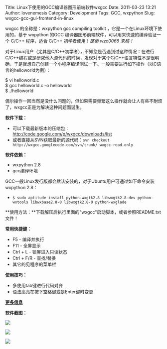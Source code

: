 Title: Linux下使用的GCC编译器图形前端软件wxgcc
Date: 2011-03-23 13:21
Author: lovenemesis
Category: Development
Tags: GCC, wxpython
Slug: wxgcc-gcc-gui-frontend-in-linux

wxgcc 的全称是：wxpython gcc compiling toolkit
，它是一个在Linux环境下使用的，基于 wxpython 的GCC
编译器图形前端软件，可以用来快速的编译验证一个 C/C++ 程序，适合 C/C++
初学者使用！*感谢 wzc0066 来稿！*

对于Linux用户（尤其是C/C++初学者），不知您是否遇到过这种情况：在进行C/C++编程或是研究他人源代码的时候，发现对于某个C/C++语言特性不是很明确，于是就想自己创建一个小程序编译测试一下。一般需要进行如下操作（以C语言的helloworld为例）：

$ vi helloworld.c  
$ gcc helloworld.c -o helloworld  
$ ./helloworld

偶尔操作一回当然是没什么问题的，但如果需要频繁这么操作就会让人有些不耐烦了，wxgcc正是为解决这种问题而诞生。

**软件下载：**

-   可以下载最新版本的压缩包：<http://code.google.com/p/wxgcc/downloads/list>
-   或者直接从SVN获取最新的源代码：`svn checkout http://wxgcc.googlecode.com/svn/trunk/ wxgcc-read-only`

**软件依赖：**

-   wxpython 2.8
-   gcc编译环境

GCC一般Linux发行版都会默认安装的，对于Ubuntu用户可通过如下命令安装wxpython
2.8：

-   `$ sudo aptitude install python-wxgtk2.8 libwxgtk2.8-dev python-wxtools libwxbase2.8-0 libwxgtk2.8-0 python-wxglade`

**使用方法：**下载解压后执行里面的"wxgcc"启动脚本，或者参照README.txt文件！

**常用快捷键：**

-   F5 - 编译并执行
-   F11 - 全屏显示
-   Ctrl + L - 锁屏进入只读状态
-   Ctrl + F/R - 查找/替换
-   其它的见程序的菜单栏

**使用技巧：**

-   多使用tab键进行代码对齐
-   语法高亮在按下空格键或是Enter键时变更

**[更多信息](http://www.ucrobotics.com/?q=cn/forum/13)**

**软件截图：**

![](http://www.ucrobotics.com/downloads/wxgcc/c.jpg)

![](http://www.ucrobotics.com/downloads/wxgcc/cpp.jpg)

![](http://www.ucrobotics.com/downloads/wxgcc/help.jpg)
